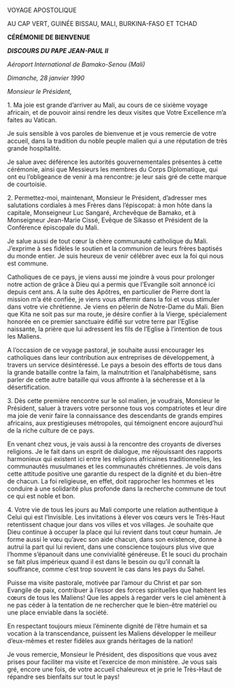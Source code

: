 VOYAGE APOSTOLIQUE

AU CAP VERT, GUINÉE BISSAU, MALI, BURKINA-FASO ET TCHAD

**CÉRÉMONIE DE BIENVENUE**

***DISCOURS DU PAPE JEAN-PAUL II***

*Aéroport International de Bamako-Senou (Mali)*

*Dimanche,* *28 janvier 1990*

*Monsieur le Président,*

1\. Ma joie est grande d’arriver au Mali, au cours de ce sixième voyage africain, et de pouvoir ainsi rendre les deux visites que Votre Excellence m’a faites au Vatican.

Je suis sensible à vos paroles de bienvenue et je vous remercie de votre accueil, dans la tradition du noble peuple malien qui a une réputation de très grande hospitalité.

Je salue avec déférence les autorités gouvernementales présentes à cette cérémonie, ainsi que Messieurs les membres du Corps Diplomatique, qui ont eu l’obligeance de venir à ma rencontre: je leur sais gré de cette marque de courtoisie.

2\. Permettez-moi, maintenant, Monsieur le Président, d’adresser mes salutations cordiales à mes Frères dans l’épiscopat: à mon hôte dans la capitale, Monseigneur Luc Sangaré, Archevêque de Bamako, et à Monseigneur Jean-Marie Cissé, Evêque de Sikasso et Président de la Conférence épiscopale du Mali.

Je salue aussi de tout cœur la chère communauté catholique du Mali. J’exprime à ses fidèles le soutien et la communion de leurs frères baptisés du monde entier. Je suis heureux de venir célébrer avec eux la foi qui nous est commune.

Catholiques de ce pays, je viens aussi me joindre à vous pour prolonger notre action de grâce à Dieu qui a permis que l’Evangile soit annoncé ici depuis cent ans. A la suite des Apôtres, en particulier de Pierre dont la mission m’a été confiée, je viens vous affermir dans la foi et vous stimuler dans votre vie chrétienne. Je viens en pèlerin de Notre-Dame du Mali. Bien que Kita ne soit pas sur ma route, je désire confier à la Vierge, spécialement honorée en ce premier sanctuaire édifié sur votre terre par l’Eglise naissante, la prière que lui adressent les fils de l’Eglise à l’intention de tous les Maliens.

A l’occasion de ce voyage pastoral, je souhaite aussi encourager les catholiques dans leur contribution aux entreprises de développement, à travers un service désintéressé. Le pays a besoin des efforts de tous dans la grande bataille contre la faim, la malnutrition et l’analphabétisme, sans parler de cette autre bataille qui vous affronte à la sécheresse et à la désertification.

3\. Dès cette première rencontre sur le sol malien, je voudrais, Monsieur le Président, saluer à travers votre personne tous vos compatriotes et leur dire ma joie de venir faire la connaissance des descendants de grands empires africains, aux prestigieuses métropoles, qui témoignent encore aujourd’hui de la riche culture de ce pays.

En venant chez vous, je vais aussi à la rencontre des croyants de diverses religions. Je le fait dans un esprit de dialogue, me réjouissant des rapports harmonieux qui existent ici entre les religions africaines traditionnelles, les communautés musulmanes et les communautés chrétiennes. Je vois dans cette attitude positive une garantie du respect de la dignité et du bien-être de chacun. La foi religieuse, en effet, doit rapprocher les hommes et les conduire à une solidarité plus profonde dans la recherche commune de tout ce qui est noble et bon.

4\. Votre vie de tous les jours au Mali comporte une relation authentique à Celui qui est l’Invisible. Les invitations à élever vos cœurs vers le Très-Haut retentissent chaque jour dans vos villes et vos villages. Je souhaite que Dieu continue à occuper la place qui lui revient dans tout cœur humain. Je forme aussi le vœu qu’avec son aide chacun, dans son existence, donne à autrui la part qui lui revient, dans une conscience toujours plus vive que l’homme s’épanouit dans une convivialité généreuse. Et le souci du prochain se fait plus impérieux quand il est dans le besoin ou qu’il connaît la souffrance, comme c’est trop souvent le cas dans les pays du Sahel.

Puisse ma visite pastorale, motivée par l’amour du Christ et par son Evangile de paix, contribuer à l’essor des forces spirituelles que habitent les cœurs de tous les Maliens! Que les appels à regarder vers le ciel amènent à ne pas céder à la tentation de ne rechercher que le bien-être matériel ou une place enviable dans la société.

En respectant toujours mieux l’éminente dignité de l’être humain et sa vocation à la transcendance, puissent les Maliens développer le meilleur d’eux-mêmes et rester fidèles aux grands héritages de la nation!

Je vous remercie, Monsieur le Président, des dispositions que vous avez prises pour faciliter ma visite et l’exercice de mon ministère. Je vous sais gré, encore une fois, de votre accueil chaleureux et je prie le Très-Haut de répandre ses bienfaits sur tout le pays!